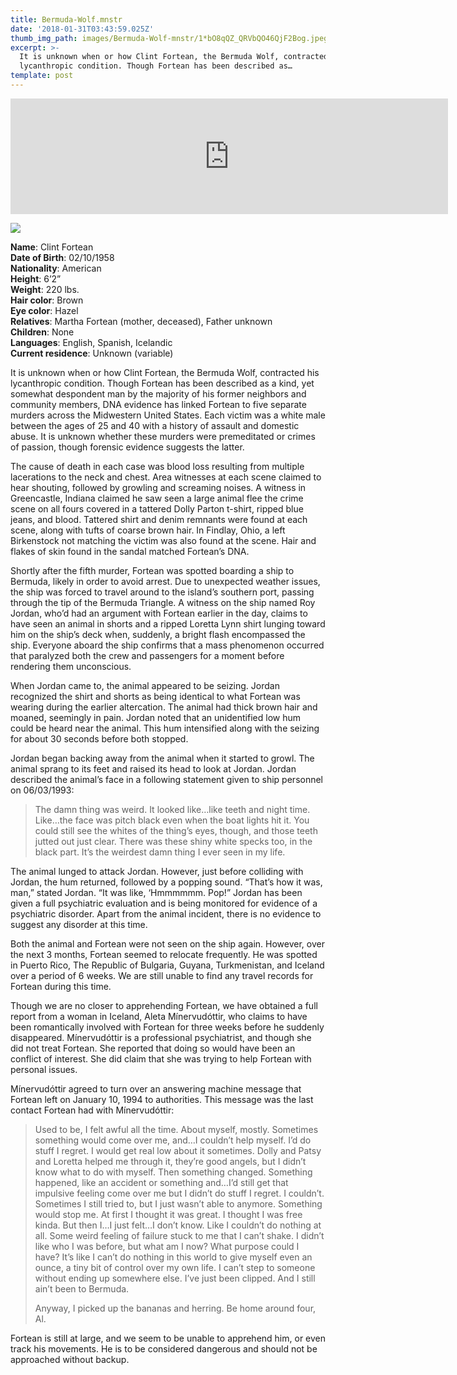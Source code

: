 ```yaml
---
title: Bermuda-Wolf.mnstr
date: '2018-01-31T03:43:59.025Z'
thumb_img_path: images/Bermuda-Wolf-mnstr/1*bO8qQZ_QRVbQO46QjF2Bog.jpeg
excerpt: >-
  It is unknown when or how Clint Fortean, the Bermuda Wolf, contracted his
  lycanthropic condition. Though Fortean has been described as…
template: post
---
```

<iframe src="https://play.ht/embed/?article_url=https://medium.com/_p/bermuda-wolf-mnstr-50cbc216d97c" width="700" height="185" frameborder="0" scrolling="no"></iframe>

![](/images/Bermuda-Wolf-mnstr/1*bO8qQZ_QRVbQO46QjF2Bog.jpeg)

**Name**: Clint Fortean  
**Date of Birth**: 02/10/1958  
**Nationality**: American  
**Height**: 6’2”  
**Weight**: 220 lbs.  
**Hair color**: Brown   
**Eye color**: Hazel  
**Relatives**: Martha Fortean (mother, deceased), Father unknown   
**Children**: None  
**Languages**: English, Spanish, Icelandic   
**Current residence**: Unknown (variable)

It is unknown when or how Clint Fortean, the Bermuda Wolf, contracted his lycanthropic condition. Though Fortean has been described as a kind, yet somewhat despondent man by the majority of his former neighbors and community members, DNA evidence has linked Fortean to five separate murders across the Midwestern United States. Each victim was a white male between the ages of 25 and 40 with a history of assault and domestic abuse. It is unknown whether these murders were premeditated or crimes of passion, though forensic evidence suggests the latter.

The cause of death in each case was blood loss resulting from multiple lacerations to the neck and chest. Area witnesses at each scene claimed to hear shouting, followed by growling and screaming noises. A witness in Greencastle, Indiana claimed he saw seen a large animal flee the crime scene on all fours covered in a tattered Dolly Parton t-shirt, ripped blue jeans, and blood. Tattered shirt and denim remnants were found at each scene, along with tufts of coarse brown hair. In Findlay, Ohio, a left Birkenstock not matching the victim was also found at the scene. Hair and flakes of skin found in the sandal matched Fortean’s DNA.

Shortly after the fifth murder, Fortean was spotted boarding a ship to Bermuda, likely in order to avoid arrest. Due to unexpected weather issues, the ship was forced to travel around to the island’s southern port, passing through the tip of the Bermuda Triangle. A witness on the ship named Roy Jordan, who’d had an argument with Fortean earlier in the day, claims to have seen an animal in shorts and a ripped Loretta Lynn shirt lunging toward him on the ship’s deck when, suddenly, a bright flash encompassed the ship. Everyone aboard the ship confirms that a mass phenomenon occurred that paralyzed both the crew and passengers for a moment before rendering them unconscious.

When Jordan came to, the animal appeared to be seizing. Jordan recognized the shirt and shorts as being identical to what Fortean was wearing during the earlier altercation. The animal had thick brown hair and moaned, seemingly in pain. Jordan noted that an unidentified low hum could be heard near the animal. This hum intensified along with the seizing for about 30 seconds before both stopped.

Jordan began backing away from the animal when it started to growl. The animal sprang to its feet and raised its head to look at Jordan. Jordan described the animal’s face in a following statement given to ship personnel on 06/03/1993:

> The damn thing was weird. It looked like…like teeth and night time. Like…the face was pitch black even when the boat lights hit it. You could still see the whites of the thing’s eyes, though, and those teeth jutted out just clear. There was these shiny white specks too, in the black part. It’s the weirdest damn thing I ever seen in my life.

The animal lunged to attack Jordan. However, just before colliding with Jordan, the hum returned, followed by a popping sound. “That’s how it was, man,” stated Jordan. “It was like, ‘Hmmmmmm. Pop!” Jordan has been given a full psychiatric evaluation and is being monitored for evidence of a psychiatric disorder. Apart from the animal incident, there is no evidence to suggest any disorder at this time.

Both the animal and Fortean were not seen on the ship again. However, over the next 3 months, Fortean seemed to relocate frequently. He was spotted in Puerto Rico, The Republic of Bulgaria, Guyana, Turkmenistan, and Iceland over a period of 6 weeks. We are still unable to find any travel records for Fortean during this time.

Though we are no closer to apprehending Fortean, we have obtained a full report from a woman in Iceland, Aleta Mínervudóttir, who claims to have been romantically involved with Fortean for three weeks before he suddenly disappeared. Mínervudóttir is a professional psychiatrist, and though she did not treat Fortean. She reported that doing so would have been an conflict of interest. She did claim that she was trying to help Fortean with personal issues.

Mínervudóttir agreed to turn over an answering machine message that Fortean left on January 10, 1994 to authorities. This message was the last contact Fortean had with Mínervudóttir:

> Used to be, I felt awful all the time. About myself, mostly. Sometimes something would come over me, and…I couldn’t help myself. I’d do stuff I regret. I would get real low about it sometimes. Dolly and Patsy and Loretta helped me through it, they’re good angels, but I didn’t know what to do with myself. Then something changed. Something happened, like an accident or something and…I’d still get that impulsive feeling come over me but I didn’t do stuff I regret. I couldn’t. Sometimes I still tried to, but I just wasn’t able to anymore. Something would stop me. At first I thought it was great. I thought I was free kinda. But then I…I just felt…I don’t know. Like I couldn’t do nothing at all. Some weird feeling of failure stuck to me that I can’t shake. I didn’t like who I was before, but what am I now? What purpose could I have? It’s like I can’t do nothing in this world to give myself even an ounce, a tiny bit of control over my own life. I can’t step to someone without ending up somewhere else. I’ve just been clipped. And I still ain’t been to Bermuda.  
>   
> Anyway, I picked up the bananas and herring. Be home around four, Al.

Fortean is still at large, and we seem to be unable to apprehend him, or even track his movements. He is to be considered dangerous and should not be approached without backup.
